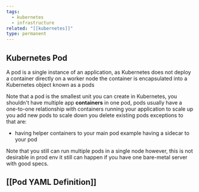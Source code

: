 ```yaml
---
tags:
  - kubernetes
  - infrastructure
related: "[[kubernetes]]"
type: permanent
---
```


## Kubernetes Pod

A pod is a single instance of an application, as Kubernetes does not deploy a container directly on a worker node the container is encapsulated into a Kubernetes object known as a pods

Note that a pod is the smallest unit you can create in Kubernetes, you shouldn't have multiple app **containers** in one pod, pods usually have a one-to-one relationship with containers running your application to scale up you add new pods to scale down you delete existing pods
exceptions to that are: 
- having helper containers to your main pod example having a sidecar to your pod

Note that you still can run multiple pods in a single node however, this is not desirable in prod env it still can happen if you have one bare-metal server with good specs.

## [[Pod YAML Definition]]